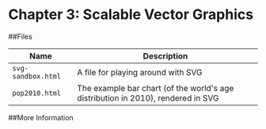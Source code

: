 Chapter 3: Scalable Vector Graphics
==========

##Files

Name | Description
---|---------
`svg-sandbox.html` | A file for playing around with SVG
`pop2010.html` | The example bar chart (of the world's age distribution in 2010), rendered in SVG

##More Information


